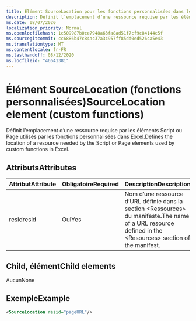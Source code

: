 ```yaml
---
title: Élément SourceLocation pour les fonctions personnalisées dans le fichier manifeste
description: Définit l’emplacement d’une ressource requise par les éléments Script ou Page utilisés par les fonctions personnalisées dans Excel.
ms.date: 08/07/2020
localization_priority: Normal
ms.openlocfilehash: 1c509987b0ce7948a63fa8ad51f7cf9c84144c5f
ms.sourcegitcommit: cc6886b47c84ac37a3c957ff85dd0ed526ca5e43
ms.translationtype: MT
ms.contentlocale: fr-FR
ms.lasthandoff: 08/12/2020
ms.locfileid: "46641381"
---
```

# <a name="sourcelocation-element-custom-functions"></a><span data-ttu-id="1b30f-103">Élément SourceLocation (fonctions personnalisées)</span><span class="sxs-lookup"><span data-stu-id="1b30f-103">SourceLocation element (custom functions)</span></span>

<span data-ttu-id="1b30f-104">Définit l’emplacement d’une ressource requise par les éléments Script ou Page utilisés par les fonctions personnalisées dans Excel.</span><span class="sxs-lookup"><span data-stu-id="1b30f-104">Defines the location of a resource needed by the Script or Page elements used by custom functions in Excel.</span></span>

## <a name="attributes"></a><span data-ttu-id="1b30f-105">Attributs</span><span class="sxs-lookup"><span data-stu-id="1b30f-105">Attributes</span></span>

| <span data-ttu-id="1b30f-106">Attribut</span><span class="sxs-lookup"><span data-stu-id="1b30f-106">Attribute</span></span> | <span data-ttu-id="1b30f-107">Obligatoire</span><span class="sxs-lookup"><span data-stu-id="1b30f-107">Required</span></span> | <span data-ttu-id="1b30f-108">Description</span><span class="sxs-lookup"><span data-stu-id="1b30f-108">Description</span></span>                                                                          |
|-----------|----------|--------------------------------------------------------------------------------------|
| <span data-ttu-id="1b30f-109">resid</span><span class="sxs-lookup"><span data-stu-id="1b30f-109">resid</span></span>     | <span data-ttu-id="1b30f-110">Oui</span><span class="sxs-lookup"><span data-stu-id="1b30f-110">Yes</span></span>      | <span data-ttu-id="1b30f-111">Nom d’une ressource d’URL définie dans la section &lt;Ressources&gt; du manifeste.</span><span class="sxs-lookup"><span data-stu-id="1b30f-111">The name of a URL resource defined in the &lt;Resources&gt; section of the manifest.</span></span> |

## <a name="child-elements"></a><span data-ttu-id="1b30f-112">Child, élément</span><span class="sxs-lookup"><span data-stu-id="1b30f-112">Child elements</span></span>

<span data-ttu-id="1b30f-113">Aucun</span><span class="sxs-lookup"><span data-stu-id="1b30f-113">None</span></span>

## <a name="example"></a><span data-ttu-id="1b30f-114">Exemple</span><span class="sxs-lookup"><span data-stu-id="1b30f-114">Example</span></span>

```xml
<SourceLocation resid="pageURL"/>
```
